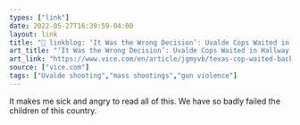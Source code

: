 ```yaml
---
types: ["link"]
date: 2022-05-27T16:39:59-04:00
layout: link
title: "🔗 linkblog: ‘It Was the Wrong Decision’: Uvalde Cops Waited in Hallway as Kids Called 911 Begging to Be Saved From Gunman'"
art_title: "‘It Was the Wrong Decision’: Uvalde Cops Waited in Hallway as Kids Called 911 Begging to Be Saved From Gunman"
art_link: "https://www.vice.com/en/article/jgmyvb/texas-cop-waited-backup-911-kids-inside"
source: ["vice.com"]
tags: ["Uvalde shooting","mass shootings","gun violence"]
---
```

It makes me sick and angry to read all of this. We have so badly failed the children of this country.
 
